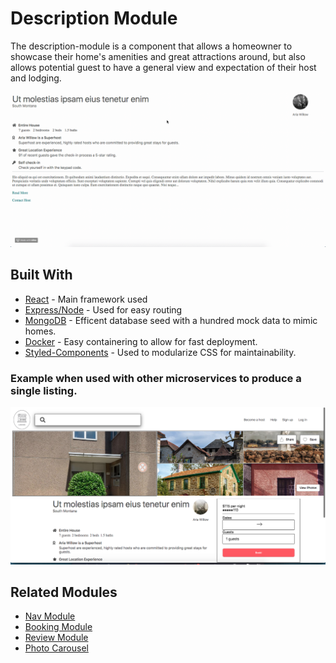 # Description Module

The description-module is a component that allows a homeowner to showcase their home's amenities and great attractions around, but also allows potential guest to have a general view and expectation of their host and lodging.

![](GIF/Description-module.gif)

## Built With

* [React](https://reactjs.org/) - Main framework used
* [Express/Node](https://expressjs.com/) - Used for easy routing
* [MongoDB](https://www.mongodb.com/) - Efficent database seed with a hundred mock data to mimic homes.
* [Docker](https://www.docker.com/) - Easy containering to allow for fast deployment.
* [Styled-Components](https://www.styled-components.com/) - Used to modularize CSS for maintainability.

### Example when used with other microservices to produce a single listing.
![](GIF/Listing-Example.png)

## Related Modules

* [Nav Module](https://github.com/lodge-io/nav-module)
* [Booking Module](https://github.com/lodge-io/booking-module)
* [Review Module](https://github.com/lodge-io/reviews-module)
* [Photo Carousel](https://github.com/lodge-io/image-gallery-module)
